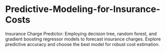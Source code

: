# Predictive-Modeling-for-Insurance-Costs
Insurance Charge Predictor: Employing decision tree, random forest, and gradient boosting regressor models to forecast insurance charges. Explore predictive accuracy and choose the best model for robust cost estimation.
